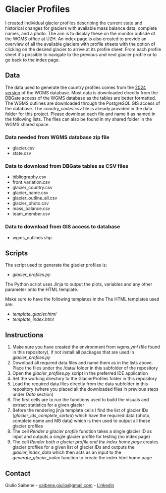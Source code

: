 # Glacier Profiles

I created individual glacier profiles describing the current state and historical changes for glaciers with available mass balance data, complete names, and a photo. The aim is to display these on the monitor outisde of the WGMS office at UZH. An index page is also created to provide an overview of all the available glaciers with profile sheets with the option of clicking on the desired glacier to arrive at its profile sheet. From each profile sheet it's possible to navigate to the previous and next glacier profile or to go back to the index page.

## Data

The data used to generate the country profiles comes from the [2024 version](https://doi.org/10.5904/wgms-fog-2024-01) of the WGMS database. Most data is downloaded directly from the DBGate access of the WGMS database as the tables are better formatted. The WGMS outlines are downloaded through the PostgreSQL GIS access of the database. The *country_codes.csv* file is already provided in the data folder for this project. Please download each file and name it as named in the following lists. The files can also be found in my shared folder in the WGMS shared space.

### Data needed from WGMS database zip file
- glacier.csv
- state.csv

### Data to download from DBGate tables as CSV files
- bibliography.csv
- front_variation.csv
- glacier_country.csv
- glacier_name.csv
- glacier_outline_all.csv
- glacier_photo.csv
- mass_balance.csv
- team_member.csv

### Data to download from GIS access to database
- wgms_outlines.shp

## Scripts

The script used to generate the glacier profiles is:
- *glacier_profiles.py*

The Python script uses Jinja to output the plots, variables and any other parameter onto the HTML template.

Make sure to have the following templates in the The HTML templates used are:
- *template_glacier.html*
- *template_index.html*

## Instructions
1. Make sure you have created the environment from *wgms.yml* (file found in this repository), if not install all packages that are used in *glacier_profiles.py*
2. Download all required data files and name them as in the lists above. Place the files under the /data/ folder in this subfolder of the repository
3. Open the *glacier_profiles.py* script in the preferred IDE application
4. Set the working directory to the GlacierProfiles folder in this repository
5. Load the required data files directly from the data subfolder in this repository (where you placed all the downloaded files in previous steps under *Data* section)
6. The first cells are to run the functions used to build the visuals and extract statistics for a given glacier
7. Before the rendering jinja template cells I find the list of glacier IDs (*glacier_ids_complete_sorted*) which have the required data (photo, complete name and MB data) which is then used to output all these glacier profiles
8. The cell *Render a glacier profile* function takes a single glacier ID as input and outputs a single glacier profile for testing (no index page)
9. The cell *Render both a glacier profile and the index home page* creates glacier profiles for a given list of glacier IDs and outputs the *glacier_index_data* which then acts as an input to the *generate_glacier_index* function to create the index.html home page

## Contact
Giulio Saibene - saibene.giulio@gmail.com - [Linkedin](www.linkedin.com/in/giulio-saibene-b3a858261)
